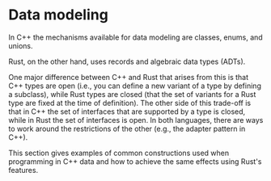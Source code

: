 # Data modeling

In C++ the mechanisms available for data modeling are classes, enums, and
unions.

Rust, on the other hand, uses records and algebraic data types (ADTs).

One major difference between C++ and Rust that arises from this is that C++
types are open (i.e., you can define a new variant of a type by defining a
subclass), while Rust types are closed (that the set of variants for a Rust type
are fixed at the time of definition). The other side of this trade-off is that
in C++ the set of interfaces that are supported by a type is closed, while in
Rust the set of interfaces is open. In both languages, there are ways to work
around the restrictions of the other (e.g., the adapter pattern in C++).

This section gives examples of common constructions used when programming in C++
data and how to achieve the same effects using Rust's features.
